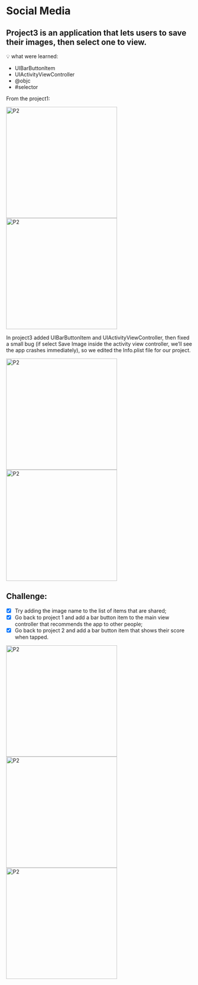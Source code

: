 #  Social Media

## Project3 is an application that lets users to save their images, then select one to view. 

💡 what were learned:
- UIBarButtonItem
- UIActivityViewController
- @objc
- #selector

From the project1:

<img width="300" alt="P2" src="https://sun9-72.userapi.com/impg/gq3_8gK5r9xHrCnhXfFcDyZSzn-FzWSr6ZJnWA/iUroIA7LKtg.jpg?size=680x1420&quality=96&sign=d5ee222af78e313f17382c0c81b00006&type=album"> <img width="300" alt="P2" src="https://sun9-24.userapi.com/impg/IwAWNHZ8ocESVCC83rjU0VaKCp5XIwcTF7O1Pw/obOhmpofr7Q.jpg?size=680x1420&quality=95&sign=c98cb24ca4ecc2ce0379126670e23a4e&c_uniq_tag=mS5gWKxo0WVekq6T2pKkZp7BOifQ4yQ9FH24pnnuP8Y&type=album">

 In project3 added UIBarButtonItem and UIActivityViewController, then fixed a small bug (if select Save Image inside the activity view controller, we’ll see the app crashes immediately), so we edited the Info.plist file for our project.

<img width="300" alt="P2" src="https://sun9-51.userapi.com/impg/0nO6hqIbol0QuJAk2mb5E_gvQXasgUT-HN0wOQ/ADnC_SHyZ7U.jpg?size=680x1420&quality=96&sign=29f585eb8182a277e209e2d042c8d713&type=album"> <img width="300" alt="P2" src="https://sun6-23.userapi.com/impg/jNsRcMvCne7aoZORe07ZH9e3Ak2yK2jjtRdohg/C7uhIT2Gt70.jpg?size=680x1420&quality=96&sign=9a3c93935028b7b953201c8b6e8c8401&type=album">


## Challenge:

- [x] Try adding the image name to the list of items that are shared;
- [x] Go back to project 1 and add a bar button item to the main view controller that recommends the app to other people;
- [x] Go back to project 2 and add a bar button item that shows their score when tapped.

<img width="300" alt="P2" src="https://sun6-21.userapi.com/impg/E78rMnV5VwizgcU3Rkfwu1uDSUcrgiJ-eGk2BQ/Bf7vKe6n0ZU.jpg?size=680x1400&quality=96&sign=68ad79532499ec059110375a451c5f4d&type=album"> <img width="300" alt="P2" src="https://sun9-27.userapi.com/impg/H5dHn87AHbonKis4YtJqKfpCA2Rj8fsim9JypQ/zDRyriWjKyI.jpg?size=680x1400&quality=96&sign=adf109ac4c85f75ee7eb6f0672a4c957&type=album"> <img width="300" alt="P2" src="https://sun9-78.userapi.com/impg/cmbJAPCSDjFy8B4bB5ld41A7PZorZwriNop-vg/7R0yrSUgWug.jpg?size=680x1400&quality=96&sign=7b6635e4b7c84a9cea9ae5eae894d3ba&type=album"> 
